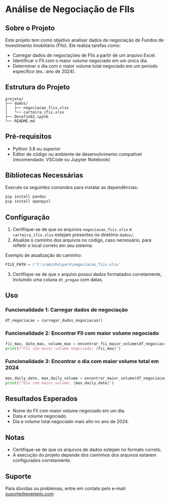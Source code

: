 # Análise de Negociação de FIIs

## Sobre o Projeto
Este projeto tem como objetivo analisar dados de negociação de Fundos de Investimento Imobiliário (FIIs). Ele realiza tarefas como:

- Carregar dados de negociações de FIIs a partir de um arquivo Excel.
- Identificar o FII com o maior volume negociado em um único dia.
- Determinar o dia com o maior volume total negociado em um período específico (ex.: ano de 2024).

## Estrutura do Projeto
```
projeto/
├── dados/
│   ├── negociacao_fiis.xlsx
│   └── carteira_ifix.xlsx
├── Desafio02.ipynb
└── README.md
```

## Pré-requisitos
- Python 3.8 ou superior
- Editor de código ou ambiente de desenvolvimento compatível (recomendado: VSCode ou Jupyter Notebook)

## Bibliotecas Necessárias
Execute os seguintes comandos para instalar as dependências:

```bash
pip install pandas
pip install openpyxl
```

## Configuração
1. Certifique-se de que os arquivos `negociacao_fiis.xlsx` e `carteira_ifix.xlsx` estejam presentes no diretório `dados/`.
2. Atualize o caminho dos arquivos no código, caso necessário, para refletir o local correto em seu sistema.

Exemplo de atualização do caminho:
```python
FILE_PATH = r'C:\caminho\para\negociacao_fiis.xlsx'
```

3. Certifique-se de que o arquivo possui dados formatados corretamente, incluindo uma coluna `dt_pregao` com datas.

## Uso
### Funcionalidade 1: Carregar dados de negociação
```python
df_negociacao = carregar_dados_negociacao()
```
### Funcionalidade 2: Encontrar FII com maior volume negociado
```python
fii_max, date_max, volume_max = encontrar_fii_maior_volume(df_negociacao)
print(f"FII com maior volume negociado: {fii_max}")
```

### Funcionalidade 3: Encontrar o dia com maior volume total em 2024
```python
max_daily_date, max_daily_volume = encontrar_maior_volume(df_negociacao)
print(f"Dia com maior volume: {max_daily_date}")
```

## Resultados Esperados
- Nome do FII com maior volume negociado em um dia.
- Data e volume negociado.
- Dia e volume total negociado mais alto no ano de 2024.

## Notas
- Certifique-se de que os arquivos de dados estejam no formato correto.
- A execução do projeto depende dos caminhos dos arquivos estarem configurados corretamente.

## Suporte
Para dúvidas ou problemas, entre em contato pelo e-mail: suporte@exemplo.com

